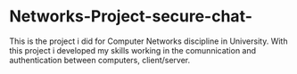 # Networks-Project-secure-chat-
This is the project i did for Computer Networks discipline in University. With this project i developed my skills working in the comunnication and authentication  between computers, client/server.
